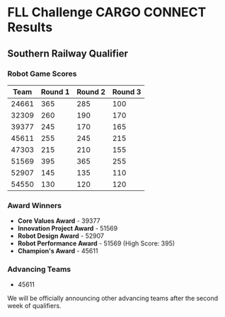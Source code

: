# FLL Challenge CARGO CONNECT Results

## Southern Railway Qualifier

### Robot Game Scores
| Team  | Round 1 | Round 2 | Round 3 |
|-------|---------|---------|---------|
| 24661 | 365     | 285     | 100     |
| 32309 | 260     | 190     | 170     |
| 39377 | 245     | 170     | 165     |
| 45611 | 255     | 245     | 215     |
| 47303 | 215     | 210     | 155     |
| 51569 | 395     | 365     | 255     |
| 52907 | 145     | 135     | 110     |
| 54550 | 130     | 120     | 120     |

### Award Winners

- **Core Values Award** - 39377
- **Innovation Project Award** - 51569
- **Robot Design Award** - 52907
- **Robot Performance Award** - 51569 (High Score: 395)
- **Champion's Award** - 45611

### Advancing Teams

- 45611

We will be officially announcing other advancing teams after the second week of qualifiers.